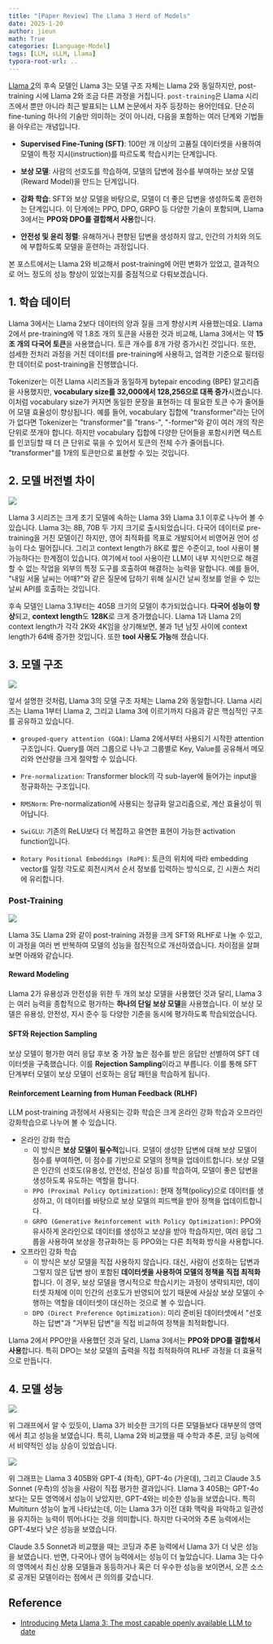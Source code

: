 ```yaml
---
title: "[Paper Review] The Llama 3 Herd of Models"
date: 2025-1-20
author: jieun
math: True
categories: [Language-Model]
tags: [LLM, sLLM, Llama]
typora-root-url: ..
---
```


[Llama 2](https://jieun121070.github.io/posts/LLaMA2/)의 후속 모델인 Llama 3는 모델 구조 자체는 Llama 2와 동일하지만, post-training 시에 Llama 2와 조금 다른 과정을 거칩니다. `post-training`은 Llama 시리즈에서 뿐만 아니라 최근 발표되는 LLM 논문에서 자주 등장하는 용어인데요. 단순히 fine-tuning 하나의 기술만 의미하는 것이 아니라, 다음을 포함하는 여러 단계와 기법들을 아우르는 개념입니다.

- **Supervised Fine-Tuning (SFT)**: 100만 개 이상의 고품질 데이터셋을 사용하여 모델이 특정 지시(instruction)를 따르도록 학습시키는 단계입니다.
- **보상 모델**: 사람의 선호도를 학습하여, 모델의 답변에 점수를 부여하는 보상 모델(Reward Model)을 만드는 단계입니다.

- **강화 학습**: SFT와 보상 모델을 바탕으로, 모델이 더 좋은 답변을 생성하도록 훈련하는 단계입니다. 이 단계에는 PPO, DPO, GRPO 등 다양한 기술이 포함되며, Llama 3에서는 **PPO와 DPO를 결합해서 사용**합니다.

- **안전성 및 윤리 정렬**: 유해하거나 편향된 답변을 생성하지 않고, 인간의 가치와 의도에 부합하도록 모델을 훈련하는 과정입니다.

본 포스트에서는 Llama 2와 비교해서 post-training에 어떤 변화가 있었고, 결과적으로 어느 정도의 성능 향상이 있었는지를 중점적으로 다뤄보겠습니다.

## 1. 학습 데이터

Llama 3에서는 Llama 2보다 데이터의 양과 질을 크게 향상시켜 사용했는데요. Llama 2에서 pre-training에 약 1.8조 개의 토큰을 사용한 것과 비교해, Llama 3에서는 약 **15조 개의 다국어 토큰**을 사용했습니다. 토큰 개수를 8개 가량 증가시킨 것입니다. 또한, 섬세한 전처리 과정을 거친 데이터를 pre-training에 사용하고, 엄격한 기준으로 필터링한 데이터로 post-training을 진행했습니다.

Tokenizer는 이전 Llama 시리즈들과 동일하게 bytepair encoding (BPE) 알고리즘을 사용했지만, **vocabulary size를 32,000에서 128,256으로 대폭 증가**시켰습니다. 이처럼 vocabulary size가 커지면 동일한 문장을 표현하는 데 필요한 토큰 수가 줄어들어 모델 효율성이 향상됩니다. 예를 들어, vocabulary 집합에 "transformer"라는 단어가 없다면 Tokenizer는 "transformer"를 "trans-", "-former"와 같이 여러 개의 작은 단위로 쪼개야 합니다. 하지만 vocabulary 집합에 다양한 단어들을 포함시키면 텍스트를 인코딩할 때 더 큰 단위로 묶을 수 있어서 토큰의 전체 수가 줄어듭니다. "transformer"를 1개의 토큰만으로 표현할 수 있는 것입니다.

## 2. 모델 버전별 차이

![](/assets/img/llm/llama3_model_scale.png)

Llama 3 시리즈는 크게 초기 모델에 속하는 Llama 3와 Llama 3.1 이후로 나누어 볼 수 있습니다. Llama 3는 8B, 70B 두 가지 크기로 출시되었습니다. 다국어 데이터로 pre-training을 거친 모델이긴 하지만, 영어 최적화를 목표로 개발되어서 비영어권 언어 성능이 다소 떨어집니다. 그리고 context length가 8K로 짧은 수준이고, tool 사용이 불가능하다는 한계점이 있습니다. 여기에서 tool 사용이란 LLM이 내부 지식만으로 해결할 수 없는 작업을 외부의 특정 도구를 호출하여 해결하는 능력을 말합니다. 예를 들어, "내일 서울 날씨는 어때?"와 같은 질문에 답하기 위해 실시간 날씨 정보를 얻을 수 있는 날씨 API를 호출하는 것입니다.

후속 모델인 Llama 3.1부터는 405B 크기의 모델이 추가되었습니다. **다국어 성능이 향상**되고, **context length**도 **128K**로 크게 증가했습니다. Llama 1과 Llama 2의 context length가 각각 2K와 4K임을 상기해보면, 불과 1년 남짓 사이에 context length가 64배 증가한 것입니다. 또한 **tool 사용도 가능**해 졌습니다.

## 3. 모델 구조

![](/assets/img/llm/llama3_architecture.png)

앞서 설명한 것처럼, Llama 3의 모델 구조 자체는 Llama 2와 동일합니다. Llama 시리즈는 Llama 1부터 Llama 2, 그리고 Llama 3에 이르기까지 다음과 같은 핵심적인 구조를 공유하고 있습니다.

- `grouped-query attention (GQA)`: Llama 2에서부터 사용되기 시작한 attention 구조입니다. Query를 여러 그룹으로 나누고 그룹별로 Key, Value를 공유해서 메모리와 연산량을 크게 절약할 수 있습니다.

- `Pre-normalization`: Transformer block의 각 sub-layer에 들어가는 input을 정규화하는 구조입니다.
- `RMSNorm`: Pre-normalization에 사용되는 정규화 알고리즘으로, 계산 효율성이 뛰어납니다.
- `SwiGLU`: 기존의 ReLU보다 더 복잡하고 유연한 표현이 가능한 activation function입니다.
- `Rotary Positional Embeddings (RoPE)`: 토큰의 위치에 따라 embedding vector를 일정 각도로 회전시켜서 순서 정보를 입력하는 방식으로, 긴 시퀀스 처리에 유리합니다.

### Post-Training

![](/assets/img/llm/llama3_post_training.png)

Llama 3도 Llama 2와 같이 post-training 과정을 크게 SFT와 RLHF로 나눌 수 있고, 이 과정을 여러 번 반복하여 모델의 성능을 점진적으로 개선하였습니다. 차이점을 살펴보면 아래와 같습니다.

#### Reward Modeling

Llama 2가 유용성과 안전성을 위한 두 개의 보상 모델을 사용했던 것과 달리, Llama 3는 여러 능력을 종합적으로 평가하는 **하나의 단일 보상 모델**을 사용했습니다. 이 보상 모델은 유용성, 안전성, 지시 준수 등 다양한 기준을 동시에 평가하도록 학습되었습니다.

#### SFT와 Rejection Sampling

보상 모델이 평가한 여러 응답 후보 중 가장 높은 점수를 받은 응답만 선별하여 SFT 데이터셋을 구축했습니다. 이를 **Rejection Sampling**이라고 부릅니다. 이를 통해 SFT 단계부터 모델이 보상 모델이 선호하는 응답 패턴을 학습하게 됩니다.

#### Reinforcement Learning from Human Feedback (RLHF)

LLM post-training 과정에서 사용되는 강화 학습은 크게 온라인 강화 학습과 오프라인 강화학습으로 나누어 볼 수 있습니다.

- 온라인 강화 학습
  - 이 방식은 **보상 모델이 필수적**입니다. 모델이 생성한 답변에 대해 보상 모델이 점수를 부여하면, 이 점수를 기반으로 모델의 정책을 업데이트합니다. 보상 모델은 인간의 선호도(유용성, 안전성, 진실성 등)를 학습하여, 모델이 좋은 답변을 생성하도록 유도하는 역할을 합니다.
  - `PPO (Proximal Policy Optimization)`: 현재 정책(policy)으로 데이터를 생성하고, 이 데이터를 바탕으로 보상 모델의 피드백을 받아 정책을 업데이트합니다.
  - `GRPO (Generative Reinforcement with Policy Optimization)`: PPO와 유사하게 온라인으로 데이터를 생성하고 보상을 받아 학습하지만, 여러 응답 그룹을 사용하여 보상을 정규화하는 등 PPO와는 다른 최적화 방식을 사용합니다.
- 오프라인 강화 학습
  - 이 방식은 보상 모델을 직접 사용하지 않습니다. 대신, 사람이 선호하는 답변과 그렇지 않은 답변 쌍이 포함된 **데이터셋을 사용하여 모델의 정책을 직접 최적화**합니다. 이 경우, 보상 모델을 명시적으로 학습시키는 과정이 생략되지만, 데이터셋 자체에 이미 인간의 선호도가 반영되어 있기 때문에 사실상 보상 모델이 수행하는 역할을 데이터셋이 대신하는 것으로 볼 수 있습니다.
  - `DPO (Direct Preference Optimization)`: 미리 준비된 데이터셋에서 "선호하는 답변"과 "거부된 답변"을 직접 비교하여 정책을 최적화합니다.

Llama 2에서 PPO만을 사용했던 것과 달리, Llama 3에서는 **PPO와 DPO를 결합해서 사용**합니다. 특히 DPO는 보상 모델의 출력을 직접 최적화하여 RLHF 과정을 더 효율적으로 만듭니다.

## 4. 모델 성능

![](/assets/img/llm/llama3_performance_1.png)

위 그래프에서 알 수 있듯이, Llama 3가 비슷한 크기의 다른 모델들보다 대부분의 영역에서 최고 성능을 보였습니다. 특히, Llama 2와 비교했을 때 수학과 추론, 코딩 능력에서 비약적인 성능 상승이 있었습니다.

![](/assets/img/llm/llama3_performance_2.png)

위 그래프는 Llama 3 405B와 GPT-4 (좌측), GPT-4o (가운데), 그리고 Claude 3.5 Sonnet (우측)의 성능을 사람이 직접 평가한 결과입니다. Llama 3 405B는 GPT-4o보다는 모든 영역에서 성능이 낮았지만, GPT-4와는 비슷한 성능을 보였습니다. 특히 Multiturn 성능이 높게 나타났는데, 이는 Llama 3가 이전 대화 맥락을 파악하고 일관성을 유지하는 능력이 뛰어나다는 것을 의미합니다. 하지만 다국어와 추론 능력에서는 GPT-4보다 낮은 성능을 보였습니다.

Claude 3.5 Sonnet과 비교했을 때는 코딩과 추론 능력에서 Llama 3가 더 낮은 성능을 보였습니다. 반면, 다국어나 영어 능력에서는 성능이 더 높았습니다. Llama 3는 다수의 영역에서 최신 상용 모델들과 동등하거나 혹은 더 우수한 성능을 보이면서, 오픈 소스로 공개된 모델이라는 점에서 큰 의의를 갖습니다.

## Reference

- [Introducing Meta Llama 3: The most capable openly available LLM to date](https://ai.meta.com/blog/meta-llama-3/)

